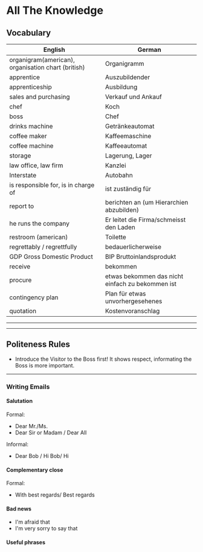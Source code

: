 # All The Knowledge
## Vocabulary
| English | German |
|---------|---------|
| organigram(american), organisation chart (british) | Organigramm |
| apprentice | Auszubildender |
| apprenticeship | Ausbildung |
| sales and purchasing | Verkauf und Ankauf |
| chef | Koch |
| boss | Chef |
| drinks machine | Getränkeautomat |
| coffee maker | Kaffeemaschine |
| coffee machine | Kaffeeautomat |
| storage | Lagerung, Lager |
| law office, law firm | Kanzlei |
| Interstate | Autobahn |
| is responsible for, is in charge of | ist zuständig für |
| report to | berichten an (um Hierarchien abzubilden) |
| he runs the company | Er leitet die Firma/schmeisst den Laden |
| restroom (american) | Toilette |
| regrettably / regrettfully | bedauerlicherweise |
| GDP Gross Domestic Product | BIP Bruttoinlandsprodukt |
| receive | bekommen |
| procure | etwas bekommen das nicht einfach zu bekommen ist |
| contingency plan| Plan für etwas unvorhergesehenes |
| quotation | Kostenvoranschlag | 

______________________
______________________

## Politeness Rules
* Introduce the Visitor to the Boss first! It shows respect, informating the Boss is more important.
______________________
### Writing Emails

#### Salutation
Formal:
* Dear Mr./Ms.
* Dear Sir or Madam / Dear All 

Informal:
* Dear Bob / Hi Bob/ Hi

#### Complementary close
Formal:
* With best regards/ Best regards

#### Bad news
* I'm afraid that
* I'm very sorry to say that

#### Useful phrases


